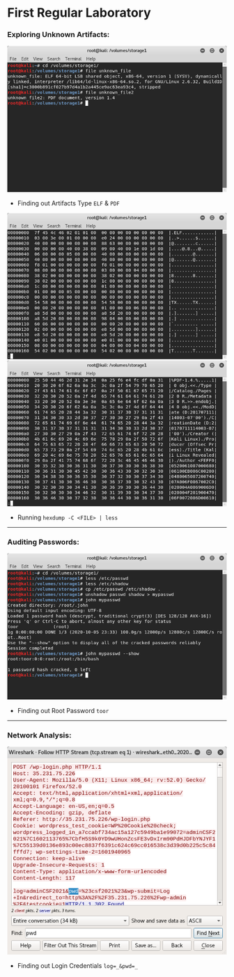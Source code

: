 # First Regular Laboratory

### Exploring Unknown Artifacts:

![Exploring Artifacts Type](./Pictures/ExploringArtifactsType.png)

- Finding out Artifacts Type `ELF` & `PDF`

![Exploring Artifacts Content](./Pictures/ExploringArtifactsContent_1.png)
![Exploring Artifacts Content](./Pictures/ExploringArtifactsContent_2.png)

- Running `hexdump -C <FILE> | less`

---

### Auditing Passwords:

![Auditing Passwords](./Pictures/AuditingPasswords.png)

- Finding out Root Password `toor`

---

### Network Analysis:

![Network Analysis](./Pictures/NetworkAnalysis.png)

- Finding out Login Credentials `log=_&pwd=_`
